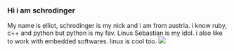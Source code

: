 ### Hi i am schrodinger
My name is elliot, schrodinger is my nick and i am from austria. i know ruby, c++ and python but python is my fav.
Linus Sebastian is my idol. i also like to work with embedded softwares. linux is cool too.
![](https://encrypted-tbn0.gstatic.com/images?q=tbn:ANd9GcRUHtoEe8v83DjJEftWT75D0562lepjwOlXUQ&usqp=CAU)
